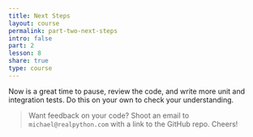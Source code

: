```yaml
---
title: Next Steps
layout: course
permalink: part-two-next-steps
intro: false
part: 2
lesson: 8
share: true
type: course
---
```


Now is a great time to pause, review the code, and write more unit and integration tests. Do this on your own to check your understanding.

> Want feedback on your code? Shoot an email to `michael@realpython.com` with a link to the GitHub repo. Cheers!
